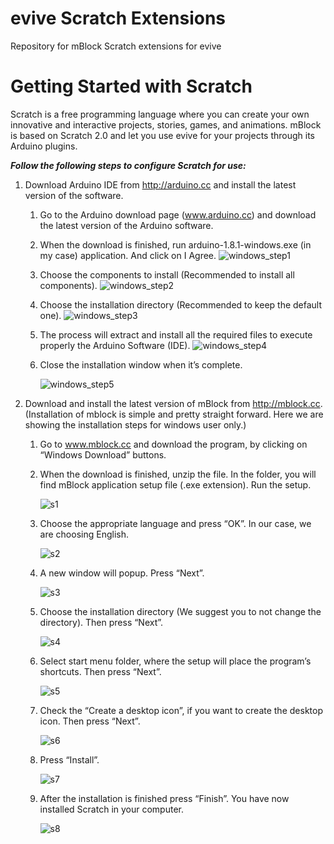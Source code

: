 # evive Scratch Extensions
Repository for mBlock Scratch extensions for evive

# Getting Started with Scratch

Scratch is a free programming language where you can create your own innovative and interactive projects, stories, games, and animations. mBlock is based on Scratch 2.0 and let you use evive for your projects through its Arduino plugins.

***Follow the following steps to configure Scratch for use:***

1. Download Arduino IDE from http://arduino.cc and install the latest version of the software.
    1. Go to the Arduino download page (www.arduino.cc) and download the latest version of the Arduino software.
    2. When the download is finished, run arduino-1.8.1-windows.exe (in my case) application. And click on I Agree.
![windows_step1](https://user-images.githubusercontent.com/20287504/29311869-bb1cf0c4-81d0-11e7-9448-3a6d5b4849e8.png)
    3. Choose the components to install (Recommended to install all components).
![windows_step2](https://user-images.githubusercontent.com/20287504/29311893-e20c83ca-81d0-11e7-8529-d0b346a70feb.PNG)
    4. Choose the installation directory (Recommended to keep the default one).
![windows_step3](https://user-images.githubusercontent.com/20287504/29311895-e420df6c-81d0-11e7-9b16-413c84955e96.PNG)
    5. The process will extract and install all the required files to execute properly the Arduino Software (IDE).
![windows_step4](https://user-images.githubusercontent.com/20287504/29311896-e583ff88-81d0-11e7-8fac-ad4b3615914a.PNG)
    6. Close the installation window when it’s complete.
        
        ![windows_step5](https://user-images.githubusercontent.com/20287504/29311897-e7217b7c-81d0-11e7-96c4-155d98853bf8.PNG)

2. Download and install the latest version of mBlock from http://mblock.cc. (Installation of mblock is simple and pretty straight forward. Here we are showing the installation steps for windows user only.)
    1. Go to www.mblock.cc and download the program, by clicking on “Windows Download” buttons.
    2. When the download is finished, unzip the file. In the folder, you will find mBlock application setup file (.exe extension). Run the setup.
        
        ![s1](https://user-images.githubusercontent.com/20287504/29312705-3fde0d90-81d4-11e7-863b-5655628ff6bc.png)
    3. Choose the appropriate language and press “OK”. In our case, we are choosing English.
    
        ![s2](https://user-images.githubusercontent.com/20287504/29312707-4113cff6-81d4-11e7-81c0-e63d4f42e776.PNG)
    4. A new window will popup. Press “Next”.
    
        ![s3](https://user-images.githubusercontent.com/20287504/29312710-42a97ee2-81d4-11e7-88bc-f0bd6652f4d6.PNG)
    5. Choose the installation directory (We suggest you to not change the directory). Then press “Next”.
    
        ![s4](https://user-images.githubusercontent.com/20287504/29312711-43e98d56-81d4-11e7-8f78-ae6fd7eb538b.PNG)
    6. Select start menu folder, where the setup will place the program’s shortcuts. Then press “Next”.
        
        ![s5](https://user-images.githubusercontent.com/20287504/29312714-454f7656-81d4-11e7-9e08-511f304a6050.PNG)
    7. Check the “Create a desktop icon”, if you want to create the desktop icon. Then press “Next”.
        
        ![s6](https://user-images.githubusercontent.com/20287504/29312716-46b895d6-81d4-11e7-8b6a-e3b9fa221182.PNG)
    8. Press “Install”.
    
        ![s7](https://user-images.githubusercontent.com/20287504/29312717-47f62350-81d4-11e7-9751-26183e94a5b0.PNG)
    9. After the installation is finished press “Finish”. You have now installed Scratch in your computer.
    
        ![s8](https://user-images.githubusercontent.com/20287504/29312718-4a088598-81d4-11e7-82c9-1a80090bd8ad.PNG)
